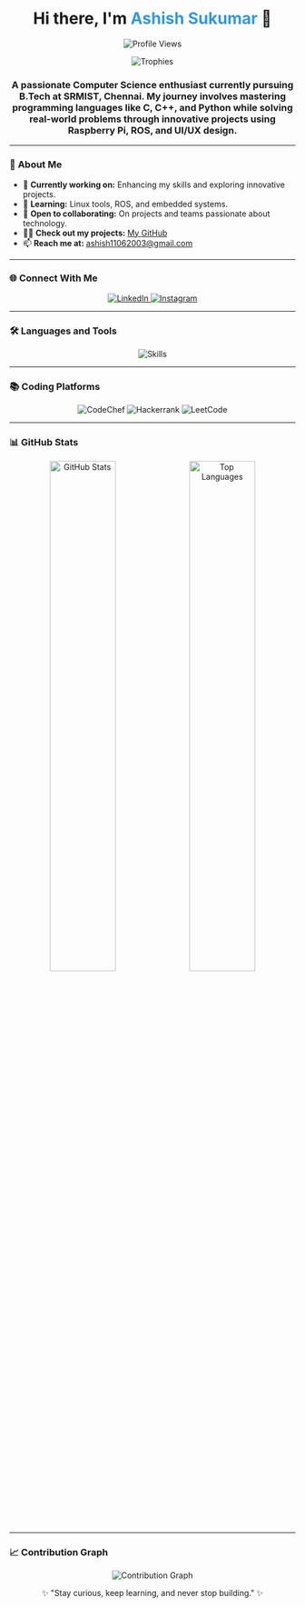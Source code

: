 <h1 align="center">Hi there, I'm <span style="color:#3498db">Ashish Sukumar</span> 👋</h1>

<p align="center">
  <img src="https://komarev.com/ghpvc/?username=Yami1106&label=Profile%20views&color=0e75b6&style=flat" alt="Profile Views" />
</p>

<p align="center">
  <img src="https://github-profile-trophy.vercel.app/?username=Yami1106&theme=onedark&row=1&no-frame=true&margin-w=15" alt="Trophies" />
</p>

<h3 align="center">A passionate Computer Science enthusiast currently pursuing B.Tech at SRMIST, Chennai. My journey involves mastering programming languages like C, C++, and Python while solving real-world problems through innovative projects using Raspberry Pi, ROS, and UI/UX design.</h3>

---

### 🌟 **About Me**

- 🔭 **Currently working on:** Enhancing my skills and exploring innovative projects.
- 🌱 **Learning:** Linux tools, ROS, and embedded systems.
- 👯 **Open to collaborating:** On projects and teams passionate about technology.
- 👨‍💻 **Check out my projects:** [My GitHub](https://github.com/Yami1106)
- 📫 **Reach me at:** ashish11062003@gmail.com

---

### 🌐 **Connect With Me**

<p align="center">
  <a href="https://www.linkedin.com/in/ashish-sukumar-086663272/" target="_blank">
    <img src="https://img.shields.io/badge/LinkedIn-0A66C2?style=for-the-badge&logo=linkedin&logoColor=white" alt="LinkedIn" />
  </a>
  <a href="https://www.instagram.com/y11ami06/" target="_blank">
    <img src="https://img.shields.io/badge/Instagram-E4405F?style=for-the-badge&logo=instagram&logoColor=white" alt="Instagram" />
  </a>
</p>

---

### 🛠 **Languages and Tools**

<p align="center">
  <img src="https://skillicons.dev/icons?i=c,cpp,python,arduino,raspberrypi,git,github,figma,js,html,css,react,nodejs,linux,mysql,sqlite,vscode,autocad,ros,ubuntu,redhat,sklearn,tensorflow,docker,anaconda,jenkins,kubernetes,bash,aws" alt="Skills" />
</p>

---

### 📚 **Coding Platforms**

<p align="center">
  <img src="https://img.shields.io/badge/CodeChef-%23964B00.svg?style=for-the-badge&logo=CodeChef&logoColor=white" alt="CodeChef" />
  <img src="https://img.shields.io/badge/-Hackerrank-2EC866?style=for-the-badge&logo=HackerRank&logoColor=white" alt="Hackerrank" />
  <img src="https://img.shields.io/badge/LeetCode-000000?style=for-the-badge&logo=LeetCode&logoColor=#d16c06" alt="LeetCode" />
</p>

---

### 📊 **GitHub Stats**

<p align="center">
  <img src="https://github-readme-stats.vercel.app/api?username=Yami1106&theme=tokyonight&count_private=true&include_all_commits=true&show_icons=true&custom_title=GitHub%20Stats%20%F0%9F%8F%86" width="48%" alt="GitHub Stats" />
  <img src="https://github-readme-stats.vercel.app/api/top-langs/?username=Yami1106&theme=tokyonight&layout=compact&langs_count=10&custom_title=Most%20Used%20Languages%20%F0%9F%94%A7" width="48%" alt="Top Languages" />
</p>

---

### 📈 **Contribution Graph**

<p align="center">
  <img src="https://github-readme-activity-graph.vercel.app/graph?username=Yami1106&theme=github-compact" alt="Contribution Graph" />
</p>

<!-- ---

<p align="center">
  <img src="./assets/animated-circuit.svg" alt="Spinning Gear Animation" width="200" />
</p>

--- -->

<p align="center">✨ "Stay curious, keep learning, and never stop building." ✨</p>

